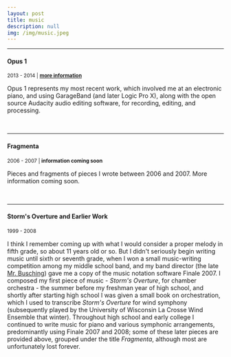 ```yaml
---
layout: post
title: music
description: null
img: /img/music.jpeg
---
```


***
<sub></sub>
<h4>Opus 1</h4>
<sup>2013 - 2014 | <a href="http://jared-desjardins.github.io/music/opus1"><b>more information</b></a></sup>  
<p>Opus 1 represents my most recent work, which involved me at an electronic piano, and using GarageBand (and later Logic Pro X), along with the open source Audacity audio editing software, for recording, editing, and processing.</p>
<br/>

***
<sub></sub>
<h4>Fragmenta</h4>
<sup>2006 - 2007 | <b>information coming soon</b></sup>  
<p>Pieces and fragments of pieces I wrote between 2006 and 2007. More information coming soon.</p>
<br/>

***
<sub></sub>
<h4>Storm's Overture and Earlier Work</h4>
<sup>1999 - 2008</sup>  
<p>I think I remember coming up with what I would consider a proper melody in fifth grade, so about 11 years old or so. But I didn't seriously begin writing music until sixth or seventh grade, when I won a small music-writing competition among my middle school band, and my band director (the late <a href="http://lacrossetribune.com/jacksoncochronicle/lifestyles/larry-busching-reflects-on-the-magic-at-melrose-mindoro/article_b7a1e05c-a55f-589b-8fbb-ea2befda2b30.html">Mr. Busching</a>) gave me a copy of the music notation software Finale 2007. I composed my first piece of music - <i>Storm's Overture</i>, for chamber orchestra - the summer before my freshman year of high school, and shortly after starting high school I was given a small book on orchestration, which I used to transcribe <i>Storm's Overture</i> for wind symphony (subsequently played by the University of Wisconsin La Crosse Wind Ensemble that winter). Throughout high school and early college I continued to write music for piano and various symphonic arrangements, predominantly using Finale 2007 and 2008; some of these later pieces are provided above, grouped under the title <i>Fragmenta</i>, although most are unfortunately lost forever.</p>
